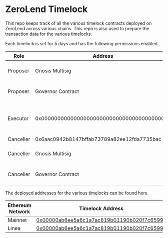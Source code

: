 # ZeroLend Timelock

This repo keeps track of all the various timelock contracts deployed on ZeroLend across various chains. This repo is also used to prepare the transaction data for the various timelocks.

Each timelock is set for 5 days and has the following permissions enabled.

| Role      | Address                                    | Description                                        |
| --------- | ------------------------------------------ | -------------------------------------------------- |
| Proposer  | Gnosis Multisig                            | The 3/5 team multisig                              |
| Proposer  | Governor Contract                          | The DAO Governance contract                        |
| Executor  | 0x0000000000000000000000000000000000000000 | Anyone can excute scheduled transctions once ready |
| Canceller | 0x6aac0942b8147bffab73789a82ee12fda7735bac | Cold wallet                                        |
| Canceller | Gnosis Multisig                            | The 3/5 team multisig                              |
| Canceller | Governor Contract                          | The DAO Governance contract                        |

The deployed addresses for the various timelocks can be found here.

| Ethereum Network | Timelock Address                                                                                                         |
| ---------------- | ------------------------------------------------------------------------------------------------------------------------ |
| Mainnet          | [0x00000ab6ee5a6c1a7ac819b01190b020f7c6599d](https://etherscan.io/address/0x00000ab6ee5a6c1a7ac819b01190b020f7c6599d)    |
| Linea            | [0x00000ab6ee5a6c1a7ac819b01190b020f7c6599d](https://lineascan.build/address/0x00000ab6ee5a6c1a7ac819b01190b020f7c6599d) |
